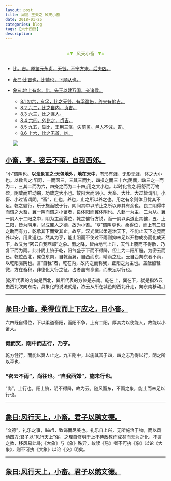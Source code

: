 ```yaml
---
layout: post
title: 周易 王夫之 风天小畜
date: 2018-01-25
categories: blog
tags: [六十四卦]
description: 
---
```


<span id = "jump"></span>


<section style="margin: 0px auto; text-align: center;">
    <section class="xhr" style="width: 0px; height: 0px; border-left: 5px solid transparent; border-right: 5px solid transparent; border-bottom: 10px solid rgb(135, 201, 67); display: inline-block; opacity: 0.5; border-top-color: rgb(135, 201, 67);"></section>
    <section class="xhr" style="width: 0px; height: 0px; border-left: 5px solid transparent; border-right: 5px solid transparent; border-top: 10px solid rgb(135, 201, 67); display: inline-block; margin-left: -3px; border-bottom-color: rgb(135, 201, 67);"></section>
    <section style="
margin-left: 0.5em;
display: inline-block;">
        <p>
            <span style="color: rgb(118, 146, 60);">风天小畜</span>
        </p>
    </section>
    <section class="xhr" style="margin-left: 0.5em; width: 0px; height: 0px; border-left: 5px solid transparent; border-right: 5px solid transparent; border-top: 10px solid rgb(135, 201, 67); display: inline-block; border-bottom-color: rgb(135, 201, 67);"></section>
    <section class="xhr" style="width: 0px; height: 0px; border-left: 5px solid transparent; border-right: 5px solid transparent; border-bottom: 10px solid rgb(135, 201, 67); display: inline-block; opacity: 0.5; margin-left: -3px; border-top-color: rgb(135, 201, 67);"></section>
</section>

- [比。吉。原筮元永贞，无咎。不宁方来，后夫凶。](#jump原览元永贞)
- [彖曰:比吉也，比辅也，下顺从也。](#jump比吉也)
- [象曰:地上有水，比。先王以建万国，亲诸侯。](#jump地上有水)
  - [8.1 初六，有孚，比之无咎。有孚盈缶，终来有他吉。](#jump比之无咎)
  - [8.2 六二，比之自内，贞吉。](#jump比之自内)
  - [8.3 六三，比之匪人。](#jump比之匪人)
  - [8.4 六四，外比之，贞吉。](#jump外比之)
  - [8.5 九五，显比，王用三驱，失前禽。邑人不诫，吉。](#jump王用三驱)
  - [8.6 上六，比之无首，凶。](#jump比之无首)
  
  ![](http://www.guoyi360.com/uploads/allimg/130321/1-1303211641524W.jpg)
  
  

<span id = "jump密云不雨"></span>
## [小畜，亨，密云不雨，自我西郊。](#jump)
“小”谓阴也。**以法象言之:天包地外，地在天中**，有形有涯，无形无涯，体之大小也。以数言之:阳奇，一而函三，三其三而九，四操之而三十六;阴偶，缺三之一而为二，三其二而为六，四搽之而为二十四;用之大小也。以时化言之:阳舒而万物盈，阴敛而群动缩，功效之大小也。故阳大而阴小。大畜、大壮、大过皆谓阳，小畜、小过皆谓阴。“畜”，止也，养也，止之所以养之也。用之有余则体且忧其不足。乾之健行，乐于施而敏于行，阴间其中以节止之所以养其有余也。良二阴得中而谓之大畜，翼一阴而谓之小畜者，良体阳而翼体阴也。凡卦一为主，二为从。翼一阴人于二阳之中，阴为主而得位，乾之健行方锐，而一阴以柔道止其健，五、上二阳，皆为阴用，以成翼人之德，故为小畜。“亨”谓阴亨也。柔得位，而上有二阳之助而有力，乾承其下而受其止，故亨。汉光武以柔道治天下，卒能止天下之竞而养以安，用此道也。然其为亨，能止阳而不使过不雨则抑未足以开物成务而化成天下，故又为“密云自我西郊”之象。雨之降，皆由地气上升，天气上覆而不得散，乃复下而为雨。此卦阴上脐于乾，阳气盛于下而不得降，但上为二阳所遏，为密云而已。乾位西北，翼位东南，自乾而翼，自西而东，晴雨之征。云自西向东者不雨，以乾阳驱阴也。言“自我”者，乾在内，故内之而称我，正阳之为主也。盖酝酿轻微，方在畜积，非德化大行之征，占者虽有亨道，而未足以行也。


[乾所代表的方向是西北，巽所代表的方位是东南。乾在上，巽在下，就是指浓云由西北吹向东南。具象化的说法就是，浓云从所在城邑的西北升走，向东南移动。]

----

<span id = "jump柔得位而上下应之"></span>
## [彖曰:小畜。柔得位而上下应之，曰小畜。](#jump)
六四既自得位，下以柔道畜阳，而阳不争，上有二阳，厚其力以使能人，故能以小畜大。

### 健而奖，刚中而志行，乃亨。
乾方健行，而能以翼人止之。九五刚中，以施其富于四，四之志乃得以行，阴之所以亨也。

### “密云不雨”，尚往也。“自我西郊”，施未行也。
 “尚”，上行也。阳上脐，阴不得降，故为云。随风而东，不雨之象，能止而未足以行也。

----

<span id = "jump风行天上"></span>
## [象曰:风行天上，小畜。君子以鹅文德。](#jump)
“文德”，礼乐之事，li兹f!，致饰而尽美也。礼乐自上兴，无所施治于物，而以风动四方;君子以“风行天上”俗，之理自修明于上不待政教而成矣而无为之化，不言之教，移风易此卦;《大象》与《象》殊异，故读《易》者不可执《象》以论《大象》，则不可执《大象》以论《交》明矣。

  
----

<span id = "jump风行天上"></span>
## [象曰:风行天上，小畜。君子以鹅文德。](#jump)
  
  
  
  
  
  
  
  
  
  
  
  
  
  
  
  
  
  
  
